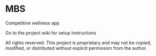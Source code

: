 # MBS
Competitive wellness app

Go to the project wiki for setup instructions


All rights reserved. This project is proprietary and may not be copied, modified, or distributed without explicit permission from the author.
